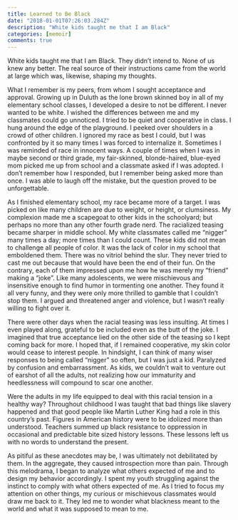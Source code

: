 ```yaml
---
title: Learned to Be Black
date: "2018-01-01T07:26:03.284Z"
description: "White kids taught me that I am Black"
categories: [memoir]
comments: true
---
```


White kids taught me that I am Black. They didn’t intend to. None of us knew any better.
The real source of their instructions came from the world at large which was, likewise, shaping
my thoughts.

What I remember is my peers, from whom I sought acceptance and approval. Growing up in
Duluth as the lone brown skinned boy in all of my elementary school classes, I developed a
desire to not be different. I never wanted to be white. I wished the differences between me and
my classmates could go unnoticed. I tried to be quiet and cooperative in class. I hung around
the edge of the playground. I peeked over shoulders in a crowd of other children. I ignored my
race as best I could, but I was confronted by it so many times I was forced to internalize it.
Sometimes I was reminded of race in innocent ways. A couple of times when I was in maybe
second or third grade, my fair-skinned, blonde-haired, blue-eyed mom picked me up from
school and a classmate asked if I was adopted. I don’t remember how I responded, but I
remember being asked more than once. I was able to laugh off the mistake, but the question
proved to be unforgettable.

As I finished elementary school, my race became more of a target. I was picked on like many
children are due to weight, or height, or clumsiness. My complexion made me a scapegoat to
other kids in the schoolyard; but perhaps no more than any other fourth grade nerd.
The racialized teasing became sharper in middle school. My white classmates called me
“nigger” many times a day; more times than I could count. These kids did not mean to challenge
all people of color. It was the lack of color in my school that emboldened them.
There was no vitriol behind the slur. They never tried to cast me out because that would have
been the end of their fun. On the contrary, each of them impressed upon me how he was merely
my “friend” making a “joke”. Like many adolescents, we were mischievous and insensitive
enough to find humor in tormenting one another. They found it all very funny, and they were
only more thrilled to gamble that I couldn’t stop them. I argued and threatened anger and
violence, but I wasn’t really willing to fight over it.

There were other days when the racial teasing was less insulting. At times I even played along,
grateful to be included even as the butt of the joke. I imagined that true acceptance lied on the
other side of the teasing so I kept coming back for more. I hoped that, if I remained cooperative,
my skin color would cease to interest people. In hindsight, I can think of many wiser responses
to being called “nigger” so often, but I was just a kid. Paralyzed by confusion and
embarrassment. As kids, we couldn’t wait to venture out of earshot of all the adults, not realizing
how our immaturity and heedlessness will compound to scar one another.

Were the adults in my life equipped to deal with this racial tension in a healthy way? Throughout
childhood I was taught that bad things like slavery happened and that good people like Martin
Luther King had a role in this country’s past. Figures in American history were to be idolized
more than understood. Teachers summed up black resistance to oppression in occasional and
predictable bite sized history lessons. These lessons left us with no words to understand the
present.

As pitiful as these anecdotes may be, I was ultimately not debilitated by them. In the aggregate,
they caused introspection more than pain. Through this melodrama, I began to analyze what
others expected of me and to design my behavior accordingly. I spent my youth struggling
against the instinct to comply with what others expected of me. As I tried to focus my attention
on other things, my curious or mischievous classmates would draw me back to it. They led me
to wonder what blackness meant to the world and what it was supposed to mean to me.